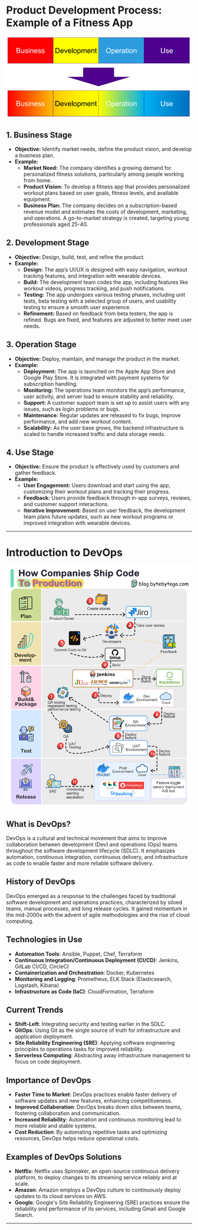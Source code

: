 # Product Development Process: Example of a Fitness App


 ![Fitness App Screenshot](../images/productStage.jpg)


## 1. **Business Stage**
- **Objective:** Identify market needs, define the product vision, and develop a business plan.
- **Example:**
  - **Market Need:** The company identifies a growing demand for personalized fitness solutions, particularly among people working from home.
  - **Product Vision:** To develop a fitness app that provides personalized workout plans based on user goals, fitness levels, and available equipment.
  - **Business Plan:** The company decides on a subscription-based revenue model and estimates the costs of development, marketing, and operations. A go-to-market strategy is created, targeting young professionals aged 25-40.

## 2. **Development Stage**
- **Objective:** Design, build, test, and refine the product.
- **Example:**
  - **Design:** The app’s UI/UX is designed with easy navigation, workout tracking features, and integration with wearable devices.
  - **Build:** The development team codes the app, including features like workout videos, progress tracking, and push notifications.
  - **Testing:** The app undergoes various testing phases, including unit tests, beta testing with a selected group of users, and usability testing to ensure a smooth user experience.
  - **Refinement:** Based on feedback from beta testers, the app is refined. Bugs are fixed, and features are adjusted to better meet user needs.

## 3. **Operation Stage**
- **Objective:** Deploy, maintain, and manage the product in the market.
- **Example:**
  - **Deployment:** The app is launched on the Apple App Store and Google Play Store. It is integrated with payment systems for subscription handling.
  - **Monitoring:** The operations team monitors the app’s performance, user activity, and server load to ensure stability and reliability.
  - **Support:** A customer support team is set up to assist users with any issues, such as login problems or bugs.
  - **Maintenance:** Regular updates are released to fix bugs, improve performance, and add new workout content.
  - **Scalability:** As the user base grows, the backend infrastructure is scaled to handle increased traffic and data storage needs.

## 4. **Use Stage**
- **Objective:** Ensure the product is effectively used by customers and gather feedback.
- **Example:**
  - **User Engagement:** Users download and start using the app, customizing their workout plans and tracking their progress.
  - **Feedback:** Users provide feedback through in-app surveys, reviews, and customer support interactions.
  - **Iterative Improvement:** Based on user feedback, the development team plans future updates, such as new workout programs or improved integration with wearable devices.


----------------------------------------------------------

# Introduction to DevOps

![Intorduction to DevOps](/Images/DeVOPS_Animation.gif)

## What is DevOps?

DevOps is a cultural and technical movement that aims to improve collaboration between development (Dev) and operations (Ops) teams throughout the software development lifecycle (SDLC). It emphasizes automation, continuous integration, continuous delivery, and infrastructure as code to enable faster and more reliable software delivery.

## History of DevOps

DevOps emerged as a response to the challenges faced by traditional software development and operations practices, characterized by siloed teams, manual processes, and long release cycles. It gained momentum in the mid-2000s with the advent of agile methodologies and the rise of cloud computing.

## Technologies in Use

- **Automation Tools**: Ansible, Puppet, Chef, Terraform
- **Continuous Integration/Continuous Deployment (CI/CD)**: Jenkins, GitLab CI/CD, CircleCI
- **Containerization and Orchestration**: Docker, Kubernetes
- **Monitoring and Logging**: Prometheus, ELK Stack (Elasticsearch, Logstash, Kibana)
- **Infrastructure as Code (IaC)**: CloudFormation, Terraform

## Current Trends

- **Shift-Left**: Integrating security and testing earlier in the SDLC.
- **GitOps**: Using Git as the single source of truth for infrastructure and application deployment.
- **Site Reliability Engineering (SRE)**: Applying software engineering principles to operations tasks for improved reliability.
- **Serverless Computing**: Abstracting away infrastructure management to focus on code deployment.

## Importance of DevOps

- **Faster Time to Market**: DevOps practices enable faster delivery of software updates and new features, enhancing competitiveness.
- **Improved Collaboration**: DevOps breaks down silos between teams, fostering collaboration and communication.
- **Increased Reliability**: Automation and continuous monitoring lead to more reliable and stable systems.
- **Cost Reduction**: By automating repetitive tasks and optimizing resources, DevOps helps reduce operational costs.

## Examples of DevOps Solutions

- **Netflix**: Netflix uses Spinnaker, an open-source continuous delivery platform, to deploy changes to its streaming service reliably and at scale.
- **Amazon**: Amazon employs a DevOps culture to continuously deploy updates to its cloud services on AWS.
- **Google**: Google's Site Reliability Engineering (SRE) practices ensure the reliability and performance of its services, including Gmail and Google Search.

---


